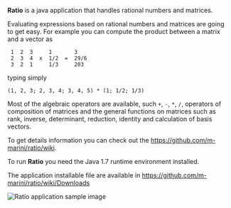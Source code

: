 **Ratio** is a java application that handles rational numbers and matrices.

Evaluating expressions based on rational numbers and matrices are going to get easy.
For example you can compute the product between a matrix and a vector as

     1  2  3     1       3
     2  3  4  x  1/2  =  29/6
     3  2  1     1/3     203

typing simply

    (1, 2, 3; 2, 3, 4; 3, 4, 5) * (1; 1/2; 1/3)

Most of the algebraic operators are available, such `+`, `-`, `*`, `/`, operators of composition of matrices and the general functions on matrices such as rank, inverse, determinant, reduction, identity and calculation of basis vectors.

To get details information you can check out the https://github.com/m-marini/ratio/wiki.

To run **Ratio** you need the Java 1.7 runtime environment installed.

The application installable file are available in https://github.com/m-marini/ratio/wiki/Downloads

![Ratio application sample image](https://raw.github.com/m-marini/ratio/web-docs/ratio-web-docs/images/ratio-sample.png)
